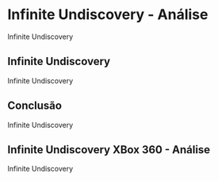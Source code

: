 ---
---

# Infinite Undiscovery - Análise

Infinite Undiscovery

## Infinite Undiscovery

Infinite Undiscovery

## Conclusão

Infinite Undiscovery

## Infinite Undiscovery XBox 360 - Análise

Infinite Undiscovery
